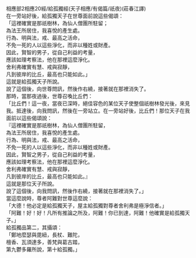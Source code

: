 相應部2相應20經/給孤獨經(天子相應/有偈篇/祇夜)(莊春江譯)  
在一旁站好後，給孤獨天子在世尊面前說這些偈頌：  
「這裡確實是那祇樹林，為仙人僧團所駐留；  
為法王所居住，我喜悅的產生處。  
行為、明與法，戒、最高之活命，  
不免一死的人以這些淨化，而非以種姓或財產。  
因此，賢智的男子，從自己利益的考量，  
應該如理考察法，他在那裡這麼淨化。  
舍利弗確實有慧、戒與寂靜，  
凡到彼岸的比丘，最高也只能如此。」  
這就是給孤獨天子所說。  
說了這個後，向世尊問訊，然後作右繞，接著就在那裡消失了。  
那時，當那夜過後，世尊召喚比丘們：  
「比丘們！這一夜，當夜已深時，絕佳容色的某位天子使整個祇樹林發光後，來見我。抵達後，向我問訊，然後在一旁站立。在一旁站好後，比丘們！那位天子在我面前以這些偈頌說：  
『這裡確實是那祇樹林，為仙人僧團所駐留，  
為法王所居住，我喜悅的產生處。  
行為、明與法，戒、最高之活命，  
不免一死的人以這些淨化，而非以種姓或財產。  
因此，賢智之男子，從自己利益的考量，  
應該如理考察法，他在那裡這麼淨化。  
舍利弗確實有慧、戒與寂靜，  
凡到彼岸的比丘，最高也只能如此。』  
這就是那位天子所說。  
說了這個後，向我問訊，然後作右繞，接著就在那裡消失了。」  
當這麼說時，尊者阿難對世尊這麼說：  
「大德！他必定是給孤獨天子，屋主給孤獨對尊者舍利弗是極淨信者。」  
「阿難！好！好！凡所有推論之所及，阿難！你已到達，阿難！他確實是給孤獨天子。」  
給孤獨品第二，其攝頌：  
「鄭地麼瑟與毘紐，長杖、難陀，  
檀香、瓦須達多，善梵與葛古踏，  
第九鬱多羅所說，第十給孤獨。」  
  
  
